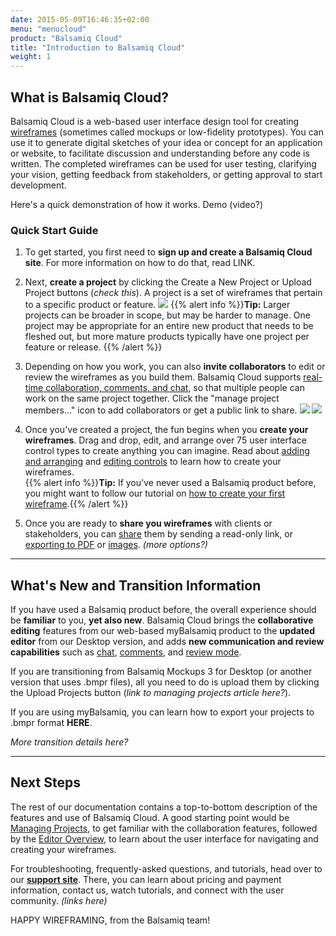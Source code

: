 ```yaml
---
date: 2015-05-09T16:46:35+02:00
menu: "menucloud"
product: "Balsamiq Cloud"
title: "Introduction to Balsamiq Cloud"
weight: 1
---
```


## What is Balsamiq Cloud?

Balsamiq Cloud is a web-based user interface design tool for creating [wireframes](https://support.balsamiq.com/resources/whatarewireframes/) (sometimes called mockups or low-fidelity prototypes). You can use it to generate digital sketches of your idea or concept for an application or website, to facilitate discussion and understanding before any code is written. The completed wireframes can be used for user testing, clarifying your vision, getting feedback from stakeholders, or getting approval to start development.

Here's a quick demonstration of how it works.
Demo (video?)

### Quick Start Guide

1. To get started, you first need to **sign up and create a Balsamiq Cloud site**. For more information on how to do that, read LINK.

1. Next, **create a project** by clicking the Create a New Project or Upload Project buttons (*check this*). A project is a set of wireframes that pertain to a specific product or feature. 
![](//media.balsamiq.com/img/support/docs/cloud/create-project.png)
{{% alert info %}}**Tip:** Larger projects can be broader in scope, but may be harder to manage. One project may be appropriate for an entire new product that needs to be fleshed out, but more mature products typically have one project per feature or release. {{% /alert %}}

1. Depending on how you work, you can also **invite collaborators** to edit or review the wireframes as you build them. Balsamiq Cloud supports [real-time collaboration, comments, and chat](../collaborating/), so that multiple people can work on the same project together. Click the "manage project members..." icon to add collaborators or get a public link to share.
![](//media.balsamiq.com/img/support/docs/cloud/manage-project-members.png)
![](//media.balsamiq.com/img/support/docs/bw/reviewing-mode.png)

1. Once you've created a project, the fun begins when you **create your wireframes**. Drag and drop, edit, and arrange over 75 user interface control types to create anything you can imagine. Read about [adding and arranging](../adding-controls/) and [editing controls](../editing-controls/) to learn how to create your wireframes.  
{{% alert info %}}**Tip:** If you've never used a Balsamiq product before, you might want to follow our tutorial on [how to create your first wireframe](link).{{% /alert %}}

1. Once you are ready to **share you wireframes** with clients or stakeholders, you can [share](../sharing/) them by sending a read-only link, or [exporting to PDF](link) or [images](link). *(more options?)* 


---

## What's New and Transition Information

If you have used a Balsamiq product before, the overall experience should be **familiar** to you, **yet also new**. Balsamiq Cloud brings the **collaborative editing** features from our web-based myBalsamiq product to the **updated editor** from our Desktop version, and adds **new communication and review capabilities** such as [chat](link), [comments](link), and [review mode](link). 

If you are transitioning from Balsamiq Mockups 3 for Desktop (or another version that uses .bmpr files), all you need to do is upload them by clicking the Upload Projects button (_link to managing projects article here?_).

If you are using myBalsamiq, you can learn how to export your projects to .bmpr format **HERE**.

*More transition details here?*

---

## Next Steps

The rest of our documentation contains a top-to-bottom description of the features and use of Balsamiq Cloud. A good starting point would be [Managing Projects](../projects/), to get familiar with the collaboration features, followed by the [Editor Overview](../overview/), to learn about the user interface for navigating and creating your wireframes.

For troubleshooting, frequently-asked questions, and tutorials, head over to our **[support site](//support.balsamiq.com)**. There, you can learn about pricing and payment information, contact us, watch tutorials, and connect with the user community. *(links here)*

HAPPY WIREFRAMING, from the Balsamiq team!
